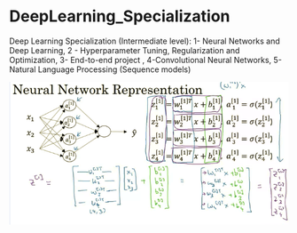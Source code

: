 # DeepLearning_Specialization
Deep Learning Specialization (Intermediate level): 1- Neural Networks and Deep Learning, 2 - Hyperparameter Tuning, Regularization and Optimization, 3- End-to-end project , 4-Convolutional Neural Networks, 5- Natural Language Processing (Sequence models)


![Neural network representation](NeuralNetworkRepresentation.png)

